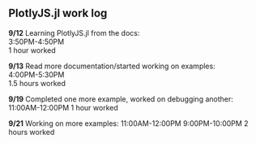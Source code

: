 ## PlotlyJS.jl work log

**9/12** Learning PlotlyJS.jl from the docs:   
3:50PM-4:50PM  
1 hour worked

**9/13** Read more documentation/started working on examples:  
4:00PM-5:30PM  
1.5 hours worked

**9/19** Completed one more example, worked on debugging another: 
11:00AM-12:00PM
1 hour worked

**9/21** Working on more examples:
11:00AM-12:00PM
9:00PM-10:00PM
2 hours worked
